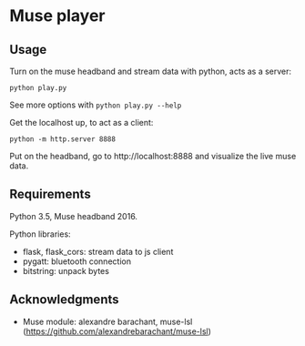 # Muse player


## Usage

Turn on the muse headband and stream data with python, acts as a server:

`python play.py`

See more options with `python play.py --help`

Get the localhost up, to act as a client:

`python -m http.server 8888`

Put on the headband, go to http://localhost:8888 and visualize the live muse data.

## Requirements
Python 3.5, Muse headband 2016.

Python libraries:
* flask, flask_cors: stream data to js client
* pygatt: bluetooth connection
* bitstring: unpack bytes

## Acknowledgments
* Muse module: alexandre barachant, muse-lsl (https://github.com/alexandrebarachant/muse-lsl)
